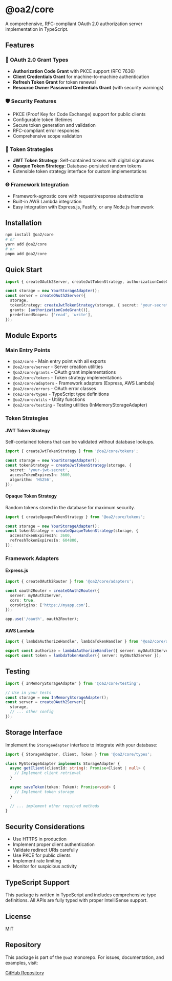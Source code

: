 # @oa2/core

A comprehensive, RFC-compliant OAuth 2.0 authorization server implementation in TypeScript.

## Features

### 🔐 OAuth 2.0 Grant Types

- **Authorization Code Grant** with PKCE support (RFC 7636)
- **Client Credentials Grant** for machine-to-machine authentication
- **Refresh Token Grant** for token renewal
- **Resource Owner Password Credentials Grant** (with security warnings)

### 🛡️ Security Features

- PKCE (Proof Key for Code Exchange) support for public clients
- Configurable token lifetimes
- Secure token generation and validation
- RFC-compliant error responses
- Comprehensive scope validation

### 🔧 Token Strategies

- **JWT Token Strategy**: Self-contained tokens with digital signatures
- **Opaque Token Strategy**: Database-persisted random tokens
- Extensible token strategy interface for custom implementations

### 🌐 Framework Integration

- Framework-agnostic core with request/response abstractions
- Built-in AWS Lambda integration
- Easy integration with Express.js, Fastify, or any Node.js framework

## Installation

```bash
npm install @oa2/core
# or
yarn add @oa2/core
# or
pnpm add @oa2/core
```

## Quick Start

```typescript
import { createOAuth2Server, createJwtTokenStrategy, authorizationCodeGrant } from '@oa2/core';

const storage = new YourStorageAdapter();
const server = createOAuth2Server({
  storage,
  tokenStrategy: createJwtTokenStrategy(storage, { secret: 'your-secret' }),
  grants: [authorizationCodeGrant()],
  predefinedScopes: ['read', 'write'],
});
```

## Module Exports

### Main Entry Points

- `@oa2/core` - Main entry point with all exports
- `@oa2/core/server` - Server creation utilities
- `@oa2/core/grants` - OAuth grant implementations
- `@oa2/core/tokens` - Token strategy implementations
- `@oa2/core/adapters` - Framework adapters (Express, AWS Lambda)
- `@oa2/core/errors` - OAuth error classes
- `@oa2/core/types` - TypeScript type definitions
- `@oa2/core/utils` - Utility functions
- `@oa2/core/testing` - Testing utilities (InMemoryStorageAdapter)

### Token Strategies

#### JWT Token Strategy

Self-contained tokens that can be validated without database lookups.

```typescript
import { createJwtTokenStrategy } from '@oa2/core/tokens';

const storage = new YourStorageAdapter();
const tokenStrategy = createJwtTokenStrategy(storage, {
  secret: 'your-jwt-secret',
  accessTokenExpiresIn: 3600,
  algorithm: 'HS256',
});
```

#### Opaque Token Strategy

Random tokens stored in the database for maximum security.

```typescript
import { createOpaqueTokenStrategy } from '@oa2/core/tokens';

const storage = new YourStorageAdapter();
const tokenStrategy = createOpaqueTokenStrategy(storage, {
  accessTokenExpiresIn: 3600,
  refreshTokenExpiresIn: 604800,
});
```

### Framework Adapters

#### Express.js

```typescript
import { createOAuth2Router } from '@oa2/core/adapters';

const oauth2Router = createOAuth2Router({
  server: myOAuth2Server,
  cors: true,
  corsOrigins: ['https://myapp.com'],
});

app.use('/oauth', oauth2Router);
```

#### AWS Lambda

```typescript
import { lambdaAuthorizeHandler, lambdaTokenHandler } from '@oa2/core/adapters';

export const authorize = lambdaAuthorizeHandler({ server: myOAuth2Server });
export const token = lambdaTokenHandler({ server: myOAuth2Server });
```

## Testing

```typescript
import { InMemoryStorageAdapter } from '@oa2/core/testing';

// Use in your tests
const storage = new InMemoryStorageAdapter();
const server = createOAuth2Server({
  storage,
  // ... other config
});
```

## Storage Interface

Implement the `StorageAdapter` interface to integrate with your database:

```typescript
import { StorageAdapter, Client, Token } from '@oa2/core/types';

class MyStorageAdapter implements StorageAdapter {
  async getClient(clientId: string): Promise<Client | null> {
    // Implement client retrieval
  }

  async saveToken(token: Token): Promise<void> {
    // Implement token storage
  }

  // ... implement other required methods
}
```

## Security Considerations

- Use HTTPS in production
- Implement proper client authentication
- Validate redirect URIs carefully
- Use PKCE for public clients
- Implement rate limiting
- Monitor for suspicious activity

## TypeScript Support

This package is written in TypeScript and includes comprehensive type definitions. All APIs are fully typed with proper IntelliSense support.

## License

MIT

## Repository

This package is part of the `@oa2` monorepo. For issues, documentation, and examples, visit:

[GitHub Repository](https://github.com/robertpitt/oa2)

